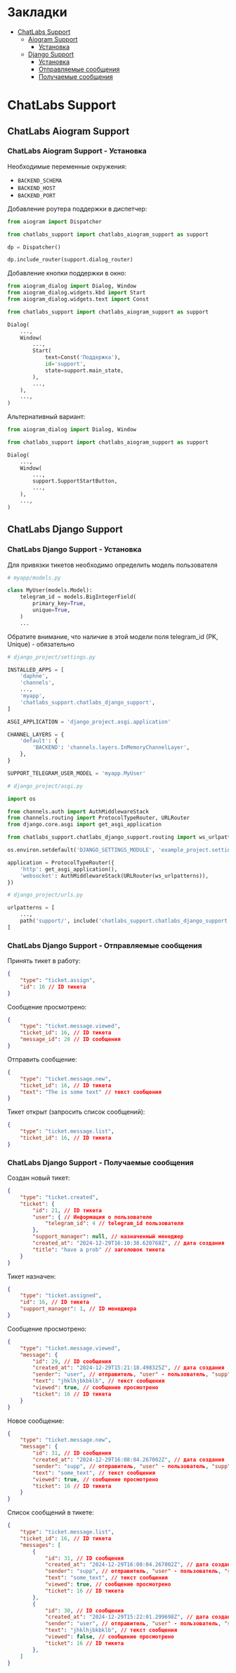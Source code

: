 # Закладки
- [ChatLabs Support](#chatlabs-support)
    - [Aiogram Support](#chatlabs-aiogram-support)
        - [Установка](#chatlabs-aiogram-support---установка)
    - [Django Support](#chatlabs-django-support)
        - [Установка](#chatlabs-django-support---установка)
        - [Отправляемые сообщения](#chatlabs-django-support---отправляемые-сообщения)
        - [Получаемые сообщения](#chatlabs-django-support---Получаемые-сообщения)

# ChatLabs Support

## ChatLabs Aiogram Support

### ChatLabs Aiogram Support - Установка

Необходимые переменные окружения:
- `BACKEND_SCHEMA`
- `BACKEND_HOST`
- `BACKEND_PORT`

Добавление роутера поддержки в диспетчер:
```python
from aiogram import Dispatcher

from chatlabs_support import chatlabs_aiogram_support as support

dp = Dispatcher()

dp.include_router(support.dialog_router)
```

Добавление кнопки поддержки в окно:
```python
from aiogram_dialog import Dialog, Window
from aiogram_dialog.widgets.kbd import Start
from aiogram_dialog.widgets.text import Const

from chatlabs_support import chatlabs_aiogram_support as support

Dialog(
    ...,
    Window(
        ...,
        Start(
            text=Const('Поддержка'),
            id='support',
            state=support.main_state,
        ),
        ...,
    ),
    ...,
)
```

Альтернативный вариант:
```python
from aiogram_dialog import Dialog, Window

from chatlabs_support import chatlabs_aiogram_support as support

Dialog(
    ...,
    Window(
        ...,
        support.SupportStartButton,
        ...,
    ),
    ...,
)
```

## ChatLabs Django Support

### ChatLabs Django Support - Установка

Для привязки тикетов необходимо определить модель пользователя
```python
# myapp/models.py

class MyUser(models.Model):
    telegram_id = models.BigIntegerField(
        primary_key=True,
        unique=True,
    )
    ...
```
Обратите внимание, что наличие в этой модели поля
telegram_id (PK, Unique) - обязательно

```python
# django_project/settings.py

INSTALLED_APPS = [
    'daphne',
    'channels',
    ...,
    'myapp',
    'chatlabs_support.chatlabs_django_support',
]

ASGI_APPLICATION = 'django_project.asgi.application'

CHANNEL_LAYERS = {
    'default': {
        'BACKEND': 'channels.layers.InMemoryChannelLayer',
    },
}

SUPPORT_TELEGRAM_USER_MODEL = 'myapp.MyUser'
```

```python
# django_project/asgi.py

import os

from channels.auth import AuthMiddlewareStack
from channels.routing import ProtocolTypeRouter, URLRouter
from django.core.asgi import get_asgi_application

from chatlabs_support.chatlabs_django_support.routing import ws_urlpatterns

os.environ.setdefault('DJANGO_SETTINGS_MODULE', 'example_project.settings')

application = ProtocolTypeRouter({
    'http': get_asgi_application(),
    'websocket': AuthMiddlewareStack(URLRouter(ws_urlpatterns)),
})
```

```python
# django_project/urls.py

urlpatterns = [
    ...,
    path('support/', include('chatlabs_support.chatlabs_django_support.urls')),
]
```

### ChatLabs Django Support - Отправляемые сообщения

Принять тикет в работу:
```json
{
    "type": "ticket.assign",
    "id": 16 // ID тикета
}
```

Сообщение просмотрено:
```json
{
    "type": "ticket.message.viewed",
    "ticket_id": 16, // ID тикета
    "message_id": 28 // ID сообщения
}
```

Отправить сообщение:
```json
{
    "type": "ticket.message.new",
    "ticket_id": 16, // ID тикета
    "text": "The is some text" // текст сообщения
}
```

Тикет открыт (запросить список сообщений):
```json
{
    "type": "ticket.message.list",
    "ticket_id": 16, // ID тикета
}
```

### ChatLabs Django Support - Получаемые сообщения

Создан новый тикет:
```json
{
    "type": "ticket.created",
    "ticket": {
        "id": 21, // ID тикета
        "user": { // Информация о пользователе
            "telegram_id": 4 // telegram_id пользователя
        },
        "support_manager": null, // назначенный менеджер
        "created_at": "2024-12-29T16:10:38.620768Z", // дата создания
        "title": "have a prob" // заголовок тикета
    }
}
```

Тикет назначен:
```json
{
    "type": "ticket.assigned",
    "id": 16, // ID тикета
    "support_manager": 1, // ID менеджера
}
```

Сообщение просмотрено:
```json
{
    "type": "ticket.message.viewed",
    "message": {
        "id": 29, // ID сообщения
        "created_at": "2024-12-29T15:21:18.498325Z", // дата создания
        "sender": "user", // отправитель, "user" - пользователь, "supp" - менеджер
        "text": "jhklhjbkbklb", // текст сообщения
        "viewed": true, // сообщение просмотрено
        "ticket": 16 // ID тикета
    }
}
```

Новое сообщение:
```json
{
    "type": "ticket.message.new",
    "message": {
        "id": 31, // ID сообщения
        "created_at": "2024-12-29T16:08:04.267002Z", // дата создания
        "sender": "supp", // отправитель, "user" - пользователь, "supp" - менеджер
        "text": "some_text", // текст сообщения
        "viewed": true, // сообщение просмотрено
        "ticket": 16 // ID тикета
    }
}
```

Список сообщений в тикете:
```json
{
    "type": "ticket.message.list",
    "ticket_id": 16, // ID тикета
    "messages": [
        {
            "id": 31, // ID сообщения
            "created_at": "2024-12-29T16:08:04.267002Z", // дата создания
            "sender": "supp", // отправитель, "user" - пользователь, "supp" - менеджер
            "text": "some_text", // текст сообщения
            "viewed": true, // сообщение просмотрено
            "ticket": 16 // ID тикета
        },
        {
            "id": 30, // ID сообщения
            "created_at": "2024-12-29T15:22:01.299698Z", // дата создания
            "sender": "user", // отправитель, "user" - пользователь, "supp" - менеджер
            "text": "jhklhjbkbklb", // текст сообщения
            "viewed": false, // сообщение просмотрено
            "ticket": 16 // ID тикета
        },
    ]
}
```

